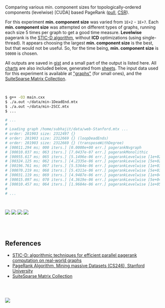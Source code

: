 Comparing various min. component sizes for topologically-ordered components
(levelwise) [CUDA] based PageRank ([pull], [CSR]).


For this experiment **min. component size** was varied from `1E+2` - `1E+7`.
Each **min. component size** was attempted on different types of graphs,
running each size 5 times per graph to get a good time measure. **Levelwise**
pagerank is the [STIC-D algorithm], without **ICD** optimizations (using
single-thread). It appears choosing the largest **min. component size**
is the best, but that would not be useful. So, for the time being,
**min. component size** is `50000` is chosen.

All outputs are saved in [gist] and a small part of the output is listed
here. All [charts] are also included below, generated from [sheets]. The input
data used for this experiment is available at ["graphs"] (for small ones), and
the [SuiteSparse Matrix Collection].

<br>

```bash
$ g++ -O3 main.cxx
$ ./a.out ~/data/min-1DeadEnd.mtx
$ ./a.out ~/data/min-2SCC.mtx
$ ...

# ...
#
# Loading graph /home/subhajit/data/web-Stanford.mtx ...
# order: 281903 size: 2312497 {}
# order: 281903 size: 2312669 {} (loopDeadEnds)
# order: 281903 size: 2312669 {} (transposeWithDegree)
# [00011.294 ms; 000 iters.] [0.0000e+00 err.] pagerankNvgraph
# [00010.037 ms; 063 iters.] [7.0437e-07 err.] pagerankMonolithic
# [00955.617 ms; 065 iters.] [5.1496e-06 err.] pagerankLevelwise [1e+02 min-component-size]
# [00324.125 ms; 062 iters.] [4.2335e-06 err.] pagerankLevelwise [5e+02 min-component-size]
# [00196.761 ms; 067 iters.] [5.5364e-06 err.] pagerankLevelwise [1e+03 min-component-size]
# [00070.219 ms; 068 iters.] [5.4311e-06 err.] pagerankLevelwise [5e+03 min-component-size]
# [00031.119 ms; 069 iters.] [4.9487e-06 err.] pagerankLevelwise [1e+04 min-component-size]
# [00015.097 ms; 070 iters.] [4.3619e-06 err.] pagerankLevelwise [5e+04 min-component-size]
# [00010.457 ms; 064 iters.] [1.9684e-06 err.] pagerankLevelwise [1e+05 min-component-size]
#
# ...
```

<br>

[![](https://i.imgur.com/kohs9Ov.png)][sheets]
[![](https://i.imgur.com/eHwowMX.png)][sheets]
[![](https://i.imgur.com/PjrAfeK.png)][sheets]
[![](https://i.imgur.com/8bZtchZ.png)][sheets]

<br>
<br>


## References

- [STIC-D: algorithmic techniques for efficient parallel pagerank computation on real-world graphs][STIC-D algorithm]
- [PageRank Algorithm, Mining massive Datasets (CS246), Stanford University](http://snap.stanford.edu/class/cs246-videos-2019/lec9_190205-cs246-720.mp4)
- [SuiteSparse Matrix Collection]

<br>
<br>

[![](https://i.imgur.com/y1Q1Fzy.jpg)](https://www.youtube.com/watch?v=vbXTZlJ5fHU)

[SuiteSparse Matrix Collection]: https://suitesparse-collection-website.herokuapp.com
[STIC-D algorithm]: https://www.slideshare.net/SubhajitSahu/sticd-algorithmic-techniques-for-efficient-parallel-pagerank-computation-on-realworld-graphs
["graphs"]: https://github.com/puzzlef/graphs
[pull]: https://github.com/puzzlef/pagerank
[CSR]: https://github.com/puzzlef/pagerank
[gist]: https://gist.github.com/wolfram77/d7de9db0d9fb8e81d3092692e30c9e3c
[charts]: https://photos.app.goo.gl/KzJK4wMtK9sJLRBWA
[sheets]: https://docs.google.com/spreadsheets/d/1AvibiNPO1pIC56ZMc16bRQ7E-afvvxGU2V_b7crgz0o/edit?usp=sharing
